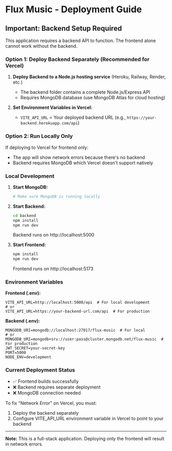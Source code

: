 # Flux Music - Deployment Guide

## Important: Backend Setup Required

This application requires a backend API to function. The frontend alone cannot work without the backend.

### Option 1: Deploy Backend Separately (Recommended for Vercel)

1. **Deploy Backend to a Node.js hosting service** (Heroku, Railway, Render, etc.)
   - The backend folder contains a complete Node.js/Express API
   - Requires MongoDB database (use MongoDB Atlas for cloud hosting)
   
2. **Set Environment Variables in Vercel:**
   - `VITE_API_URL` = Your deployed backend URL (e.g., `https://your-backend.herokuapp.com/api`)

### Option 2: Run Locally Only

If deploying to Vercel for frontend only:
- The app will show network errors because there's no backend
- Backend requires MongoDB which Vercel doesn't support natively

### Local Development

1. **Start MongoDB:**
   ```bash
   # Make sure MongoDB is running locally
   ```

2. **Start Backend:**
   ```bash
   cd backend
   npm install
   npm run dev
   ```
   Backend runs on http://localhost:5000

3. **Start Frontend:**
   ```bash
   npm install
   npm run dev
   ```
   Frontend runs on http://localhost:5173

### Environment Variables

**Frontend (.env):**
```
VITE_API_URL=http://localhost:5000/api  # For local development
# or
VITE_API_URL=https://your-backend-url.com/api  # For production
```

**Backend (.env):**
```
MONGODB_URI=mongodb://localhost:27017/flux-music  # For local
# or
MONGODB_URI=mongodb+srv://user:pass@cluster.mongodb.net/flux-music  # For production
JWT_SECRET=your-secret-key
PORT=5000
NODE_ENV=development
```

### Current Deployment Status

- ✅ Frontend builds successfully
- ❌ Backend requires separate deployment
- ❌ MongoDB connection needed

To fix "Network Error" on Vercel, you must:
1. Deploy the backend separately
2. Configure VITE_API_URL environment variable in Vercel to point to your backend

---

**Note:** This is a full-stack application. Deploying only the frontend will result in network errors.
